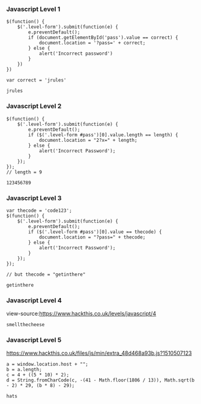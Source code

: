 ### Javascript Level 1
```
$(function() {
    $('.level-form').submit(function(e) {
        e.preventDefault();
        if (document.getElementById('pass').value == correct) {
            document.location = '?pass=' + correct;
        } else {
            alert('Incorrect password')
        }
    })
})

var correct = 'jrules'
```
```
jrules
```


### Javascript Level 2
```
$(function() {
    $('.level-form').submit(function(e) {
        e.preventDefault();
        if ($('.level-form #pass')[0].value.length == length) {
            document.location = "2?x=" + length;
        } else {
            alert('Incorrect Password');
        }
    });
});
// length = 9
```
```
123456789
```


### Javascript Level 3
```
var thecode = 'code123';
$(function() {
    $('.level-form').submit(function(e) {
        e.preventDefault();
        if ($('.level-form #pass')[0].value == thecode) {
            document.location = "?pass=" + thecode;
        } else {
            alert('Incorrect Password');
        }
    });
});

// but thecode = "getinthere"
```
```
getinthere
```


### Javascript Level 4
view-source:https://www.hackthis.co.uk/levels/javascript/4

```
smellthecheese
```


### Javascript Level 5
https://www.hackthis.co.uk/files/js/min/extra_48d468a93b.js?1510507123
```
a = window.location.host + "";
b = a.length;
c = 4 + ((5 * 10) * 2);
d = String.fromCharCode(c, -(41 - Math.floor(1806 / 13)), Math.sqrt(b - 2) * 29, (b * 8) - 29);
```
```
hats
```